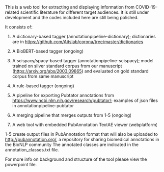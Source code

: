 This is a web tool for extracting and displaying information from COVID-19-related scientific literature for different target audiences. It is still under development and the codes included here are still being polished.

It consists of:
1. A dictionary-based tagger (annotationpipeline-dictionary); dictionaries are in https://github.com/Aitslab/corona/tree/master/dictionaries

2. A BioBERT-based tagger (ongoing)

3. A scispacy/spacy-based tagger (annotationpipeline-scispacy); model trained on silver standard corpus from our manuscript (https://arxiv.org/abs/2003.09865) and evaluated on gold standard corpus from same manuscript

4. A rule-based tagger (ongoing)

5. A pipeline for exporting Pubtator annotations from https://www.ncbi.nlm.nih.gov/research/pubtator/; examples of json files in annotationpipeline-pubtator

5. A merging pipeline that merges outputs from 1-5 (ongoing)

6. A web tool with embedded PubAnnotation TextAE viewer (webplatform)

1-5 create output files in PubAnnotation format that will also be uploaded to http://pubannotation.org/, a repository for sharing biomedical annotations in the BioNLP community The annotated classes are indicated in the annotation_classes.txt file.


For more info on background and structure of the tool please view the powerpoint file.
